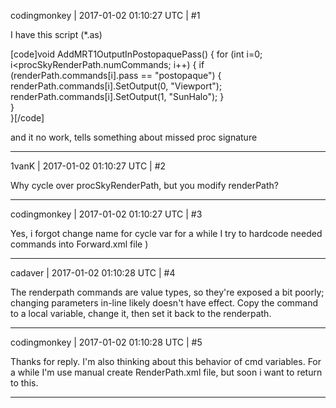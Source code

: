 codingmonkey | 2017-01-02 01:10:27 UTC | #1

I have this script (*.as)

[code]void AddMRT1OutputInPostopaquePass() 
{
    for (int i=0; i<procSkyRenderPath.numCommands; i++) 
    {
        if (renderPath.commands[i].pass == "postopaque")
        {
            renderPath.commands[i].SetOutput(0, "Viewport");
            renderPath.commands[i].SetOutput(1, "SunHalo");
        }   
    }    
}[/code]

and it no work, tells something about missed proc signature

-------------------------

1vanK | 2017-01-02 01:10:27 UTC | #2

Why cycle over procSkyRenderPath, but you modify renderPath?

-------------------------

codingmonkey | 2017-01-02 01:10:27 UTC | #3

Yes, i forgot change name for cycle var
for a while I try to hardcode needed commands into Forward.xml file )

-------------------------

cadaver | 2017-01-02 01:10:28 UTC | #4

The renderpath commands are value types, so they're exposed a bit poorly; changing parameters in-line likely doesn't have effect. Copy the command to a local variable, change it, then set it back to the renderpath.

-------------------------

codingmonkey | 2017-01-02 01:10:28 UTC | #5

Thanks for reply. I'm also thinking about this behavior of cmd variables. 
For a while I'm use manual create RenderPath.xml file, but soon i want to return to this.

-------------------------

